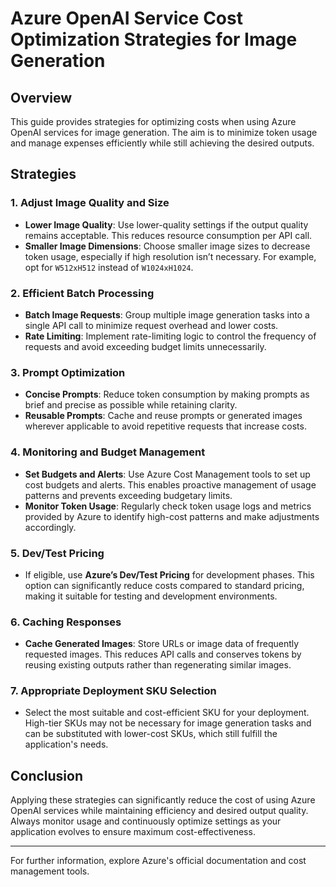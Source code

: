 # Azure OpenAI Service Cost Optimization Strategies for Image Generation

## Overview
This guide provides strategies for optimizing costs when using Azure OpenAI services for image generation. The aim is to minimize token usage and manage expenses efficiently while still achieving the desired outputs.

## Strategies

### 1. **Adjust Image Quality and Size**
   - **Lower Image Quality**: Use lower-quality settings if the output quality remains acceptable. This reduces resource consumption per API call.
   - **Smaller Image Dimensions**: Choose smaller image sizes to decrease token usage, especially if high resolution isn’t necessary. For example, opt for `W512xH512` instead of `W1024xH1024`.

### 2. **Efficient Batch Processing**
   - **Batch Image Requests**: Group multiple image generation tasks into a single API call to minimize request overhead and lower costs.
   - **Rate Limiting**: Implement rate-limiting logic to control the frequency of requests and avoid exceeding budget limits unnecessarily.

### 3. **Prompt Optimization**
   - **Concise Prompts**: Reduce token consumption by making prompts as brief and precise as possible while retaining clarity.
   - **Reusable Prompts**: Cache and reuse prompts or generated images wherever applicable to avoid repetitive requests that increase costs.

### 4. **Monitoring and Budget Management**
   - **Set Budgets and Alerts**: Use Azure Cost Management tools to set up cost budgets and alerts. This enables proactive management of usage patterns and prevents exceeding budgetary limits.
   - **Monitor Token Usage**: Regularly check token usage logs and metrics provided by Azure to identify high-cost patterns and make adjustments accordingly.

### 5. **Dev/Test Pricing**
   - If eligible, use **Azure’s Dev/Test Pricing** for development phases. This option can significantly reduce costs compared to standard pricing, making it suitable for testing and development environments.

### 6. **Caching Responses**
   - **Cache Generated Images**: Store URLs or image data of frequently requested images. This reduces API calls and conserves tokens by reusing existing outputs rather than regenerating similar images.

### 7. **Appropriate Deployment SKU Selection**
   - Select the most suitable and cost-efficient SKU for your deployment. High-tier SKUs may not be necessary for image generation tasks and can be substituted with lower-cost SKUs, which still fulfill the application's needs.

## Conclusion
Applying these strategies can significantly reduce the cost of using Azure OpenAI services while maintaining efficiency and desired output quality. Always monitor usage and continuously optimize settings as your application evolves to ensure maximum cost-effectiveness.

---

For further information, explore Azure's official documentation and cost management tools.
